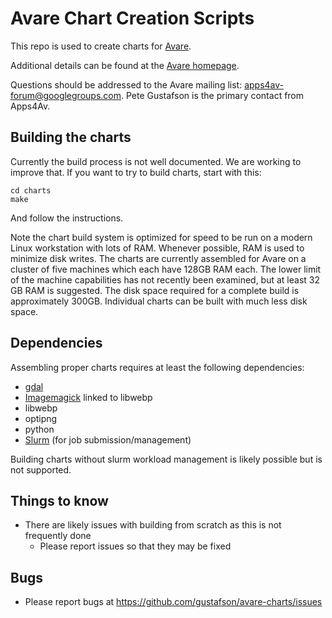 # Avare Chart Creation Scripts

This repo is used to create charts for
[Avare](https://play.google.com/store/apps/details?id=com.ds.Avare&hl=en_US).

Additional details can be found at the [Avare homepage](https://www.apps4av.com/).

Questions should be addressed to the Avare mailing list:
apps4av-forum@googlegroups.com.  Pete Gustafson is the primary contact
from Apps4Av.

## Building the charts

Currently the build process is not well documented.  We are working to
 improve that.  If you want to try to build charts, start with this:

```console
cd charts
make
```

And follow the instructions.

Note the chart build system is optimized for speed to be run on a
modern Linux workstation with lots of RAM.  Whenever possible, RAM is
used to minimize disk writes.  The charts are currently assembled for
Avare on a cluster of five machines which each have 128GB RAM each.
The lower limit of the machine capabilities has not recently been
examined, but at least 32 GB RAM is suggested.  The disk space
required for a complete build is approximately 300GB.  Individual
charts can be built with much less disk space.

## Dependencies

Assembling proper charts requires at least the following dependencies:

-   [gdal](gdal.org)
-   [Imagemagick](https://imagemagick.org/index.php) linked to libwebp
-   libwebp
-   optipng
-   python
-   [Slurm](https://slurm.schedmd.com/documentation.html) (for job submission/management)

Building charts without slurm workload management is likely possible but is not supported.

## Things to know

-   There are likely issues with building from scratch as this is not frequently done
    -   Please report issues so that they may be fixed

## Bugs

-   Please report bugs at https://github.com/gustafson/avare-charts/issues
